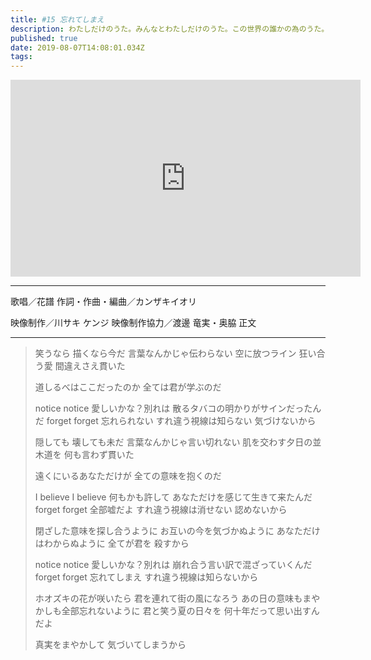 ```yaml
---
title: #15 忘れてしまえ
description: わたしだけのうた。みんなとわたしだけのうた。この世界の誰かの為のうた。 仮想世界からあなたへココロを込めて。
published: true
date: 2019-08-07T14:08:01.034Z
tags: 
---
```


<iframe width="560" height="315" src="https://www.youtube-nocookie.com/embed/2Nj1l-S2FJU" frameborder="0" allow="accelerometer; autoplay; encrypted-media; gyroscope; picture-in-picture" allowfullscreen></iframe>

***
歌唱／花譜
作詞・作曲・編曲／カンザキイオリ

映像制作／川サキ ケンジ
映像制作協力／渡邊 竜実・奥脇 正文
***

> 笑うなら
> 描くなら今だ
> 言葉なんかじゃ伝わらない
> 空に放つライン
> 狂い合う愛
> 間違えさえ貫いた
> 
> 道しるべはここだったのか
> 全ては君が学ぶのだ
> 
> notice notice 愛しいかな？別れは
> 散るタバコの明かりがサインだったんだ
> forget forget 忘れられない
> すれ違う視線は知らない
> 気づけないから
> 
> 
> 隠しても
> 壊しても未だ
> 言葉なんかじゃ言い切れない
> 肌を交わす夕日の並木道を
> 何も言わず貫いた
> 
> 遠くにいるあなただけが
> 全ての意味を抱くのだ
> 
> I believe I believe 何もかも許して
> あなただけを感じて生きて来たんだ
> forget forget 全部嘘だよ
> すれ違う視線は消せない
> 認めないから
> 
> 
> 閉ざした意味を探し合うように
> お互いの今を気づかぬように
> あなただけはわからぬように
> 全てが君を
> 殺すから
> 
> notice notice 愛しいかな？別れは
> 崩れ合う言い訳で混ざっていくんだ
> forget forget 忘れてしまえ
> すれ違う視線は知らないから
> 
> ホオズキの花が咲いたら
> 君を連れて街の風になろう
> あの日の意味もまやかしも全部忘れないように
> 君と笑う夏の日々を
> 何十年だって思い出すんだよ
> 
> 真実をまやかして
> 気づいてしまうから